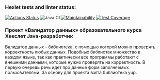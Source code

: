 ### Hexlet tests and linter status:
[![Actions Status](https://github.com/Maevgal/java-project-78/actions/workflows/hexlet-check.yml/badge.svg)](https://github.com/Maevgal/java-project-78/actions)
![Java CI](https://github.com/Maevgal/java-project-78/actions/workflows/main.yml/badge.svg)
[![Maintainability](https://api.codeclimate.com/v1/badges/e49685e37330fa27c623/maintainability)](https://codeclimate.com/github/Maevgal/java-project-78/maintainability)
[![Test Coverage](https://api.codeclimate.com/v1/badges/e49685e37330fa27c623/test_coverage)](https://codeclimate.com/github/Maevgal/java-project-78/test_coverage)

### Проект «Валидатор данных» образовательного курса Хекслет Java-разработчик
Валидатор данных – библиотека, с помощью которой можно проверять корректность любых данных. Подобных библиотек множество в каждом языке, так как практически все программы работают с внешними данными, которые нужно проверять на корректность. В первую очередь речь идет про данные форм заполняемых пользователями. За основу для проекта взята библиотека yup.
